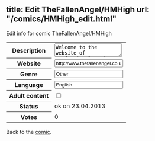 title: Edit TheFallenAngel/HMHigh
url: "/comics/HMHigh_edit.html"
---
Edit info for comic TheFallenAngel/HMHigh

<form name="comic" action="http://gaepostmail.appengine.com/comic" name="post">
<table class="comicinfo">
<tr>
<th>Description</th><td><textarea name="description">Welcome to the website of professional artist and illustrator, Angel Smith and of Fallen Angel Media Ltd; An independent art, design &amp; publishing house and event management company based in Bristol, England</textarea></td>
</tr>
<tr>
<th>Website</th><td><input type="text" name="url" value="http://www.thefallenangel.co.uk/hmhigh/"/></td>
</tr>
<tr>
<th>Genre</th><td><input type="text" name="genre" value="Other"/></td>
</tr>
<tr>
<th>Language</th><td><input type="text" name="language" value="English"/></td>
</tr>
<tr>
<th>Adult content</th><td><input type="checkbox" name="adult" value="adult" /></td>
</tr>
<tr>
<th>Status</th><td>ok on 23.04.2013</td>
</tr>
<tr>
<th>Votes</th><td>0</div></td>
</tr>
</table>
</form>

Back to the [comic](/comics/HMHigh.html).
